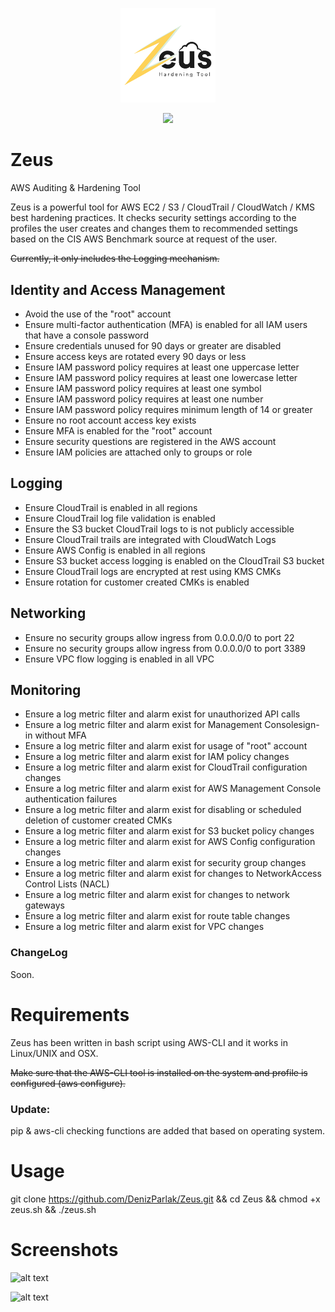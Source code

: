 <p align="center">
<img src="zeuslogo.png" width="30%"></img>
</p>
<p align="center">
<a href="https://en.wikipedia.org/wiki/Shell_script"><img src="https://img.shields.io/badge/Shell%20Script-*nix-brightgreen.svg"></a>

# Zeus
AWS Auditing &amp; Hardening Tool

Zeus is a powerful tool for AWS EC2 / S3 / CloudTrail / CloudWatch / KMS best hardening practices. It checks security settings according to the profiles the user creates and changes them to recommended settings based on the CIS AWS Benchmark source at request of the user.

~~Currently, it only includes the Logging mechanism.~~

## Identity and Access Management
- Avoid the use of the "root" account
- Ensure multi-factor authentication (MFA) is enabled for all IAM users that have a console password
- Ensure credentials unused for 90 days or greater are disabled
- Ensure access keys are rotated every 90 days or less
- Ensure IAM password policy requires at least one uppercase letter
- Ensure IAM password policy requires at least one lowercase letter
- Ensure IAM password policy requires at least one symbol
- Ensure IAM password policy requires at least one number
- Ensure IAM password policy requires minimum length of 14 or greater
- Ensure no root account access key exists
- Ensure MFA is enabled for the "root" account
- Ensure security questions are registered in the AWS account 
- Ensure IAM policies are attached only to groups or role

## Logging
- Ensure CloudTrail is enabled in all regions
- Ensure CloudTrail log file validation is enabled
- Ensure the S3 bucket CloudTrail logs to is not publicly accessible
- Ensure CloudTrail trails are integrated with CloudWatch Logs
- Ensure AWS Config is enabled in all regions
- Ensure S3 bucket access logging is enabled on the CloudTrail S3 bucket
- Ensure CloudTrail logs are encrypted at rest using KMS CMKs
- Ensure rotation for customer created CMKs is enabled

## Networking
- Ensure no security groups allow ingress from 0.0.0.0/0 to port 22
- Ensure no security groups allow ingress from 0.0.0.0/0 to port 3389
- Ensure VPC flow logging is enabled in all VPC

## Monitoring
 - Ensure a log metric filter and alarm exist for unauthorized API calls
 - Ensure a log metric filter and alarm exist for Management Consolesign-in without MFA
 - Ensure a log metric filter and alarm exist for usage of "root" account
 - Ensure a log metric filter and alarm exist for IAM policy changes
 - Ensure a log metric filter and alarm exist for CloudTrail configuration changes
 - Ensure a log metric filter and alarm exist for AWS Management Console authentication failures
 - Ensure a log metric filter and alarm exist for disabling or scheduled deletion of customer created CMKs
 - Ensure a log metric filter and alarm exist for S3 bucket policy changes
 - Ensure a log metric filter and alarm exist for AWS Config configuration changes
 - Ensure a log metric filter and alarm exist for security group changes
 - Ensure a log metric filter and alarm exist for changes to NetworkAccess Control Lists (NACL)
 - Ensure a log metric filter and alarm exist for changes to network gateways
 - Ensure a log metric filter and alarm exist for route table changes
 - Ensure a log metric filter and alarm exist for VPC changes

### ChangeLog

Soon.

# Requirements

Zeus has been written in bash script using AWS-CLI and it works in Linux/UNIX and OSX.

~~Make sure that the AWS-CLI tool is installed on the system and profile is configured (aws configure).~~

### Update:

pip & aws-cli checking functions are added that based on operating system.

# Usage

git clone https://github.com/DenizParlak/Zeus.git && cd Zeus && chmod +x zeus.sh && ./zeus.sh

# Screenshots

![alt text](https://i.hizliresim.com/nW4qqM.png)

![alt text](https://i.hizliresim.com/r2EPn1.jpg)

